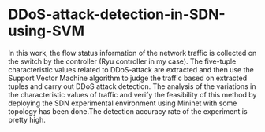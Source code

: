 # DDoS-attack-detection-in-SDN-using-SVM

In this work, the flow status information of the network traffic is collected on the switch by the controller (Ryu controller in my case). The five-tuple characteristic values related to DDoS-attack are extracted and then use the Support Vector Machine algorithm to judge the traffic based on extracted tuples and carry out DDoS attack detection. The analysis of the variations in the characteristic values of traffic and verify the feasibility of this method by deploying the SDN experimental environment using Mininet with some topology has been done.The detection accuracy rate of the experiment is pretty high.
